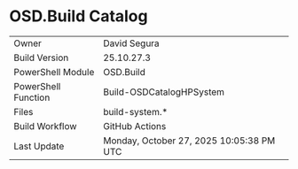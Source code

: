 ﻿# OSD.Build Catalog

| | |
|-|-|
| Owner | David Segura |
| Build Version | 25.10.27.3 |
| PowerShell Module | OSD.Build |
| PowerShell Function | Build-OSDCatalogHPSystem |
| Files | build-system.* |
| Build Workflow | GitHub Actions |
| Last Update | Monday, October 27, 2025 10:05:38 PM UTC |
